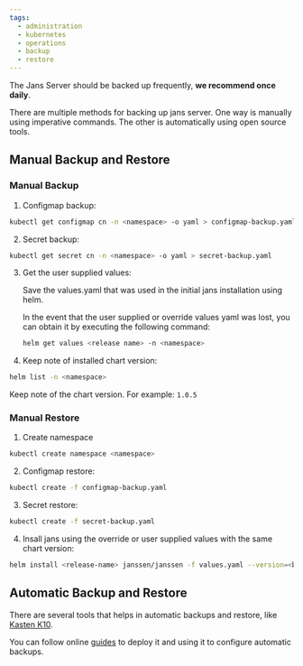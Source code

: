 ```yaml
---
tags:
  - administration
  - kubernetes
  - operations
  - backup
  - restore
---
```


The Jans Server should be backed up frequently, **we recommend once daily**.

There are multiple methods for backing up jans server. One way is manually using imperative commands. The other is automatically using open source tools.

## Manual Backup and Restore

### Manual Backup
1.  Configmap backup:
```bash
kubectl get configmap cn -n <namespace> -o yaml > configmap-backup.yaml
```

2.  Secret backup:
```bash
kubectl get secret cn -n <namespace> -o yaml > secret-backup.yaml
```

3.  Get the user supplied values:

    Save the values.yaml that was used in the initial jans installation using helm.

    In the event that the user supplied or override values yaml was lost, you can obtain it by executing the following command:
    ```bash
    helm get values <release name> -n <namespace>
    ```

4.  Keep note of installed chart version:
```bash
helm list -n <namespace>
```

Keep note of the chart version. For example: `1.0.5`

### Manual Restore

1.  Create namespace
```bash
kubectl create namespace <namespace>
```

2.  Configmap restore:
```bash
kubectl create -f configmap-backup.yaml
```

3.  Secret restore:
```bash
kubectl create -f secret-backup.yaml
```

4.  Insall jans using the override or user supplied values with the same chart version:

```bash
helm install <release-name> janssen/janssen -f values.yaml --version=<backup-chart-version> -n <namespace>
```

## Automatic Backup and Restore

There are several tools that helps in automatic backups and restore, like [Kasten K10](https://www.kasten.io/kubernetes/use-cases/backup-restore).

You can follow online [guides](https://medium.com/geekculture/kubernetes-backup-restore-is-now-effortless-e788fccd8cde) to deploy it and using it to configure automatic backups.